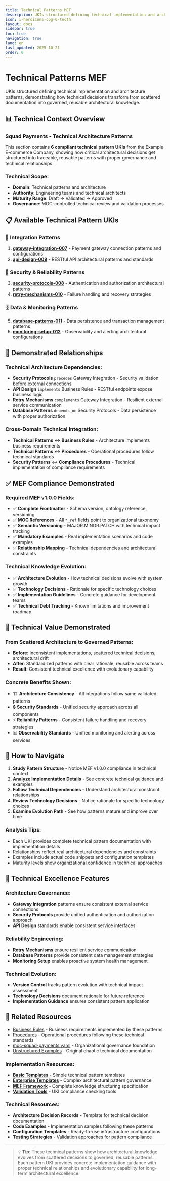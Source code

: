 ```yaml
---
title: Technical Patterns MEF
description: UKIs structured defining technical implementation and architecture patterns
icon: i-heroicons-cog-6-tooth
layout: docs
sidebar: true
toc: true
navigation: true
lang: en
last_updated: 2025-10-21
order: 0
---
```

# Technical Patterns MEF

UKIs structured defining technical implementation and architecture patterns, demonstrating how technical decisions transform from scattered documentation into governed, reusable architectural knowledge.

## 📊 Technical Context Overview

### Squad Payments - Technical Architecture Patterns

This section contains **6 compliant technical pattern UKIs** from the Example E-commerce Company, showing how critical architectural decisions get structured into traceable, reusable patterns with proper governance and technical relationships.

### Technical Scope:
- **Domain**: Technical patterns and architecture
- **Authority**: Engineering teams and technical architects
- **Maturity Range**: Draft → Validated → Approved
- **Governance**: MOC-controlled technical review and validation processes

## 📋 Available Technical Pattern UKIs

### 🔌 Integration Patterns
1. **[gateway-integration-007](uki-tech-gateway-integration-007.yaml)** - Payment gateway connection patterns and configurations
2. **[api-design-009](uki-tech-api-design-009.yaml)** - RESTful API architectural patterns and standards

### 🔐 Security & Reliability Patterns
3. **[security-protocols-008](uki-tech-security-protocols-008.yaml)** - Authentication and authorization architectural patterns
4. **[retry-mechanisms-010](uki-tech-retry-mechanisms-010.yaml)** - Failure handling and recovery strategies

### 🗄️ Data & Monitoring Patterns
5. **[database-patterns-011](uki-tech-database-patterns-011.yaml)** - Data persistence and transaction management patterns
6. **[monitoring-setup-012](uki-tech-monitoring-setup-012.yaml)** - Observability and alerting architectural configurations

## 🔗 Demonstrated Relationships

### Technical Architecture Dependencies:
- **Security Protocols** `precedes` Gateway Integration - Security validation before external connections
- **API Design** `implements` Business Rules - RESTful endpoints expose business logic
- **Retry Mechanisms** `complements` Gateway Integration - Resilient external service communication
- **Database Patterns** `depends_on` Security Protocols - Data persistence with proper authorization

### Cross-Domain Technical Integration:
- **Technical Patterns** ↔ **Business Rules** - Architecture implements business requirements
- **Technical Patterns** ↔ **Procedures** - Operational procedures follow technical standards
- **Security Patterns** ↔ **Compliance Procedures** - Technical implementation of compliance requirements

## ✅ MEF Compliance Demonstrated

### Required MEF v1.0.0 Fields:
- ✅ **Complete Frontmatter** - Schema version, ontology reference, versioning
- ✅ **MOC References** - All `*_ref` fields point to organizational taxonomy
- ✅ **Semantic Versioning** - MAJOR.MINOR.PATCH with technical impact tracking
- ✅ **Mandatory Examples** - Real implementation scenarios and code examples
- ✅ **Relationship Mapping** - Technical dependencies and architectural constraints

### Technical Knowledge Evolution:
- ✅ **Architecture Evolution** - How technical decisions evolve with system growth
- ✅ **Technology Decisions** - Rationale for specific technology choices
- ✅ **Implementation Guidelines** - Concrete guidance for development teams
- ✅ **Technical Debt Tracking** - Known limitations and improvement roadmap

## 🎯 Technical Value Demonstrated

### From Scattered Architecture to Governed Patterns:
- **Before**: Inconsistent implementations, scattered technical decisions, architectural drift
- **After**: Standardized patterns with clear rationale, reusable across teams
- **Result**: Consistent technical excellence with evolutionary capability

### Concrete Benefits Shown:
- 🏗️ **Architecture Consistency** - All integrations follow same validated patterns
- 🔒 **Security Standards** - Unified security approach across all components
- ⚡ **Reliability Patterns** - Consistent failure handling and recovery strategies
- 📊 **Observability Standards** - Unified monitoring and alerting across services

## 🎯 How to Navigate

1. **Study Pattern Structure** - Notice MEF v1.0.0 compliance in technical context
2. **Analyze Implementation Details** - See concrete technical guidance and examples
3. **Follow Technical Dependencies** - Understand architectural constraint relationships
4. **Review Technology Decisions** - Notice rationale for specific technology choices
5. **Examine Evolution Path** - See how patterns mature and improve over time

### Analysis Tips:
- Each UKI provides complete technical pattern documentation with implementation details
- Relationships reflect real architectural dependencies and constraints
- Examples include actual code snippets and configuration templates
- Maturity levels show organizational confidence in technical approaches

## 🎯 Technical Excellence Features

### Architecture Governance:
- **Gateway Integration** patterns ensure consistent external service connections
- **Security Protocols** provide unified authentication and authorization approach
- **API Design** standards enable consistent service interfaces

### Reliability Engineering:
- **Retry Mechanisms** ensure resilient service communication
- **Database Patterns** provide consistent data management strategies
- **Monitoring Setup** enables proactive system health management

### Technical Evolution:
- **Version Control** tracks pattern evolution with technical impact assessment
- **Technology Decisions** document rationale for future reference
- **Implementation Guidance** ensures consistent pattern application

## 📖 Related Resources

- [Business Rules](../business-rules/) - Business requirements implemented by these patterns
- [Procedures](../procedures/) - Operational procedures following these technical standards
- [moc-squad-payments.yaml](../../moc-squad-payments.md) - Organizational governance foundation
- [Unstructured Examples](../../unstructured/) - Original chaotic technical documentation

### Implementation Resources:
- **[Basic Templates](../../../../manual/templates/basic/)** - Simple technical pattern templates
- **[Enterprise Templates](../../../../manual/templates/enterprise/)** - Complex architectural pattern governance
- **[MEF Framework](../../../../frameworks/mef/)** - Complete knowledge structuring specification
- **[Validation Tools](../../../../manual/tools/)** - UKI compliance checking tools

### Technical Resources:
- **Architecture Decision Records** - Template for technical decision documentation
- **Code Examples** - Implementation samples following these patterns
- **Configuration Templates** - Ready-to-use infrastructure configurations
- **Testing Strategies** - Validation approaches for pattern compliance

---

> 💡 **Tip**: These technical patterns show how architectural knowledge evolves from scattered decisions to governed, reusable patterns. Each pattern UKI provides concrete implementation guidance with proper technical relationships and evolutionary capability for long-term architectural excellence.